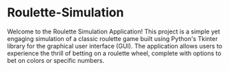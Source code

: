 # Roulette-Simulation
Welcome to the Roulette Simulation Application! This project is a simple yet engaging simulation of a classic roulette game built using Python's Tkinter library for the graphical user interface (GUI). The application allows users to experience the thrill of betting on a roulette wheel, complete with options to bet on colors or specific numbers.

